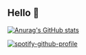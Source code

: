 ## Hello 👋
[![Anurag's GitHub stats](https://github-readme-stats.vercel.app/api?username=synrequest)](https://github.com/anuraghazra/github-readme-stats)


[![spotify-github-profile](https://spotify-github-profile.kittinanx.com/api/view?uid=chiwichiwi2010&cover_image=true&theme=default&show_offline=false&background_color=121212&interchange=false)](https://github.com/kittinan/spotify-github-profile)
